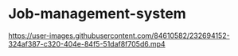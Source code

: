 # Job-management-system

https://user-images.githubusercontent.com/84610582/232694152-324af387-c320-404e-84f5-51daf8f705d6.mp4
